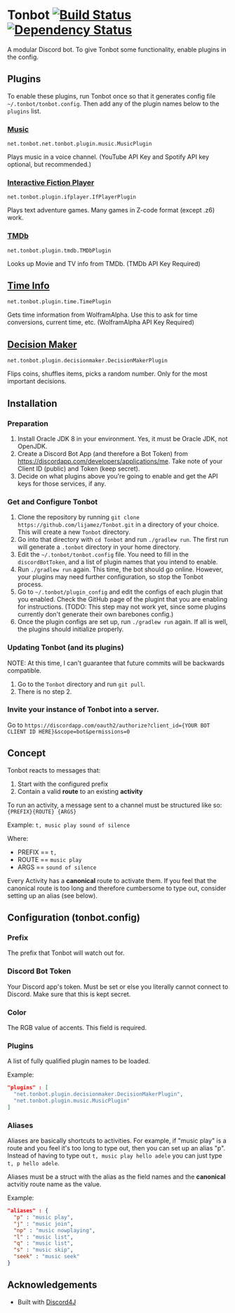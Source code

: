 # Tonbot [![Build Status](https://travis-ci.org/lijamez/Tonbot.svg?branch=master)](https://travis-ci.org/lijamez/Tonbot) [![Dependency Status](https://www.versioneye.com/user/projects/599a0b220fb24f0bd02f772e/badge.svg?style=flat)](https://www.versioneye.com/user/projects/599a0b220fb24f0bd02f772e)

A modular Discord bot. To give Tonbot some functionality, enable plugins in the config.

## Plugins
To enable these plugins, run Tonbot once so that it generates config file ``~/.tonbot/tonbot.config``. Then add any of the plugin names below to the ``plugins`` list.

### [Music](https://github.com/lijamez/tonbot-plugin-music) 
``net.tonbot.net.tonbot.plugin.music.MusicPlugin``

Plays music in a voice channel. (YouTube API Key and Spotify API key optional, but recommended.)

### [Interactive Fiction Player](https://github.com/lijamez/tonbot-plugin-ifplayer) 
``net.tonbot.plugin.ifplayer.IfPlayerPlugin``

Plays text adventure games. Many games in Z-code format (except .z6) work.

### [TMDb](https://github.com/lijamez/tonbot-plugin-tmdb) 
``net.tonbot.plugin.tmdb.TMDbPlugin``

Looks up Movie and TV info from TMDb. (TMDb API Key Required)

## [Time Info](https://github.com/lijamez/tonbot-plugin-time)
``net.tonbot.plugin.time.TimePlugin``

Gets time information from WolframAlpha. Use this to ask for time conversions, current time, etc. (WolframAlpha API Key Required)

## [Decision Maker](https://github.com/lijamez/tonbot-plugin-decisionmaker)
``net.tonbot.plugin.decisionmaker.DecisionMakerPlugin``

Flips coins, shuffles items, picks a random number. Only for the most important decisions.

## Installation
### Preparation
1. Install Oracle JDK 8 in your environment. Yes, it must be Oracle JDK, not OpenJDK.
2. Create a Discord Bot App (and therefore a Bot Token) from https://discordapp.com/developers/applications/me. Take note of your Client ID (public) and Token (keep secret).
3. Decide on what plugins above you're going to enable and get the API keys for those services, if any.

### Get and Configure Tonbot
1. Clone the repository by running ``git clone https://github.com/lijamez/Tonbot.git`` in a directory of your choice. This will create a new ``Tonbot`` directory.
2. Go into that directory with ``cd Tonbot`` and run ``./gradlew run``. The first run will generate a ``.tonbot`` directory in your home directory.
3. Edit the ``~/.tonbot/tonbot.config`` file. You need to fill in the ``discordBotToken``, and a list of plugin names that you intend to enable.
4. Run ``./gradlew run`` again. This time, the bot should go online. However, your plugins may need further configuration, so stop the Tonbot process.
5. Go to ``~/.tonbot/plugin_config`` and edit the configs of each plugin that you enabled. Check the GitHub page of the plugint that you are enabling for instructions. (TODO: This step may not work yet, since some plugins currently don't generate their own barebones config.)
6. Once the plugin configs are set up, run ``./gradlew run`` again. If all is well, the plugins should initialize properly.

### Updating Tonbot (and its plugins)
NOTE: At this time, I can't guarantee that future commits will be backwards compatible.

1. Go to the ``Tonbot`` directory and run ``git pull``.
2. There is no step 2.

### Invite your instance of Tonbot into a server. 
Go to ``https://discordapp.com/oauth2/authorize?client_id={YOUR BOT CLIENT ID HERE}&scope=bot&permissions=0``

## Concept
Tonbot reacts to messages that:
1. Start with the configured prefix
2. Contain a valid **route** to an existing **activity**

To run an activity, a message sent to a channel must be structured like so:
``{PREFIX}{ROUTE} {ARGS}``

Example: ``t, music play sound of silence``

Where:
* PREFIX == ``t, ``
* ROUTE == ``music play``
* ARGS == ``sound of silence``

Every Activity has a **canonical** route to activate them. If you feel that the canonical route is too long and therefore cumbersome to type out, consider setting up an alias (see below).

## Configuration (tonbot.config)

### Prefix
The prefix that Tonbot will watch out for.

### Discord Bot Token
Your Discord app's token. Must be set or else you literally cannot connect to Discord. Make sure that this is kept secret.

### Color
The RGB value of accents. This field is required.

### Plugins
A list of fully qualified plugin names to be loaded.

Example:
```json
"plugins" : [
  "net.tonbot.plugin.decisionmaker.DecisionMakerPlugin",
  "net.tonbot.plugin.music.MusicPlugin"
]
```

### Aliases
Aliases are basically shortcuts to activities. For example, if "music play" is a route and you feel it's too long to type out, then you can set up an alias "p". Instead of having to type out ``t, music play hello adele`` you can just type ``t, p hello adele``.

Aliases must be a struct with the alias as the field names and the **canonical** actvitiy route name as the value.

Example:
```json
"aliases" : {
  "p" : "music play",
  "j" : "music join",
  "np" : "music nowplaying",
  "l" : "music list",
  "q" : "music list",
  "s" : "music skip",
  "seek" : "music seek"
}
```

## Acknowledgements
* Built with [Discord4J](https://github.com/austinv11/Discord4J)
